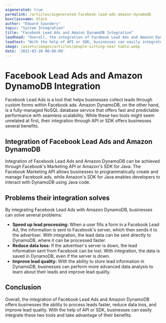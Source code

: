 ```yaml
---
aigenerated: true
permalink: /articles/aigenerated-facebook-lead-ads-amazon-dynamodb
boxclassname: black
author: "Edward Saunders"
topic: "System Integration"
title: "Facebook Lead Ads and Amazon DynamoDB Integration"
leadhead: "Overall, the integration of Facebook Lead Ads and Amazon DynamoDB offers businesses the ability to process leads faster, reduce data loss, and improve lead quality"
leadtext: "With the help of API or SDK, businesses can easily integrate these two tools and take advantage of their benefits."
image: /assets/images/articles/people-sitting-near-table.webp
date: '2022-03-28 00:00:00'
---
```

<div class="arttext">
  <h1>Facebook Lead Ads and Amazon DynamoDB Integration</h1>

  <p>Facebook Lead Ads is a tool that helps businesses collect leads through custom forms within Facebook ads. Amazon DynamoDB, on the other hand, is a fully-managed NoSQL database service that offers fast and predictable performance with seamless scalability. While these two tools might seem unrelated at first, their integration through API or SDK offers businesses several benefits.</p>

  <h2>Integration of Facebook Lead Ads and Amazon DynamoDB</h2>

  <p>Integration of Facebook Lead Ads and Amazon DynamoDB can be achieved through Facebook's Marketing API or Amazon's SDK for Java. The Facebook Marketing API allows businesses to programmatically create and manage Facebook ads, while Amazon's SDK for Java enables developers to interact with DynamoDB using Java code.</p>

  <h2>Problems their integration solves</h2>

  <p>By integrating Facebook Lead Ads with Amazon DynamoDB, businesses can solve several problems:</p>
  <ul>
    <li><b>Speed up lead processing:</b> When a user fills a form in a Facebook Lead Ad, the information is sent to Facebook's server, which then sends it to the advertiser. With integration, the lead data can be sent directly to DynamoDB, where it can be processed faster.</li>
    <li><b>Reduce data loss:</b> If the advertiser's server is down, the lead information sent from Facebook can be lost. With integration, the data is saved in DynamoDB, even if the server is down.</li>
    <li><b>Improve lead quality:</b> With the ability to store lead information in DynamoDB, businesses can perform more advanced data analysis to learn about their leads and improve lead quality.</li>
  </ul>

  <h2>Conclusion</h2>

  <p>Overall, the integration of Facebook Lead Ads and Amazon DynamoDB offers businesses the ability to process leads faster, reduce data loss, and improve lead quality. With the help of API or SDK, businesses can easily integrate these two tools and take advantage of their benefits.</p>

</div>